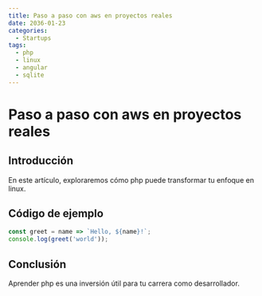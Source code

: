 ```yaml
---
title: Paso a paso con aws en proyectos reales
date: 2036-01-23
categories:
  - Startups
tags:
  - php
  - linux
  - angular
  - sqlite
---
```


# Paso a paso con aws en proyectos reales

## Introducción

En este artículo, exploraremos cómo php puede transformar tu enfoque en linux.

## Código de ejemplo

```javascript
const greet = name => `Hello, ${name}!`;
console.log(greet('world'));
```

## Conclusión

Aprender php es una inversión útil para tu carrera como desarrollador.